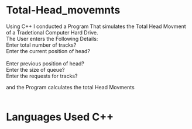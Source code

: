 # Total-Head_movemnts
Using C++ I conducted a Program That simulates the Total Head Movment of a Tradetional Computer Hard Drive.<br />
The User enters the Following Details:<br />
Enter total number of tracks?<br />
Enter the current position of head?<br /><br />
Enter previous position of head?<br />
Enter the size of queue?<br />
Enter the requests for tracks?<br />

and the Program calculates the total Head Movments<br /><br />

# Languages Used C++
